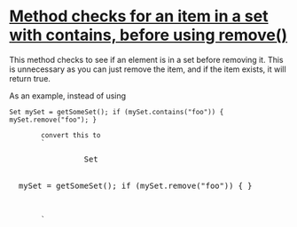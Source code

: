 # [Method checks for an item in a set with contains, before using remove()](http://fb-contrib.sourceforge.net/bugdescriptions.html#SUI_CONTAINS_BEFORE_REMOVE)

This method checks to see if an element is in a set before removing it. This is unnecessary as you can just
            remove the item, and if the item exists, it will return true.

As an example, instead of using

    Set mySet = getSomeSet(); if (mySet.contains("foo")) { mySet.remove("foo"); }

            convert this to
            `

<pre>
                Set
 <string>

  mySet = getSomeSet(); if (mySet.remove("foo")) { } 

 </string></pre>

            `